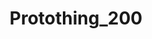---
layout: post
title: "Protothing_200"
image: https://i3.lensdump.com/i/T4L9gH.png
model_count: 2
---